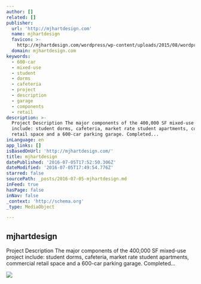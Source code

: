 ```yaml
---
author: []
related: []
publisher:
  url: 'http://mjhartdesign.com'
  name: mjhartdesign
  favicon: >-
    http://mjhartdesign.com/wordpress/wp-content/uploads/2015/08/wordpress-logo-simplified-rgb-55be3688v1_site_icon-256x256.png
  domain: mjhartdesign.com
keywords:
  - 600-car
  - mixed-use
  - student
  - dorms
  - cafeteria
  - project
  - description
  - garage
  - components
  - retail
description: >-
  Project Description The major components of the 400,000 SF mixed-use project
  include: student dorms, cafeteria, market rate student apartments, commercial
  retail space and a 600-car parking garage. Completed...
inLanguage: en
app_links: []
isBasedOnUrl: 'http://mjhartdesign.com/'
title: mjhartdesign
datePublished: '2016-07-05T17:52:50.306Z'
dateModified: '2016-07-05T17:49:54.776Z'
starred: false
sourcePath: _posts/2016-07-05-mjhartdesign.md
inFeed: true
hasPage: false
inNav: false
_context: 'http://schema.org'
_type: MediaObject

---
```

<article style=""><h1>mjhartdesign</h1><p>Project Description The major components of the 400,000 SF mixed-use project include: student dorms, cafeteria, market rate student apartments, commercial retail space and a 600-car parking garage. Completed...</p><img src="http://mjhartdesign.com/wordpress/wp-content/uploads/2010/12/FINAL_LIBERTY.jpg" /></article>